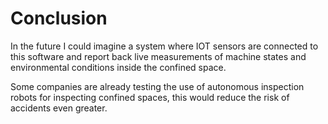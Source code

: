 <!-- Goal: 400 words -->
# Conclusion

<!-- What have I achived with this thesis? -->
<!-- What have I learned? -->
<!-- What problems have I solved? -->
<!-- Will they further use this software for their operations? -->

<!-- Could this application be distributed to other fire departments? -->

In the future I could imagine a system where IOT sensors are connected to this software and report back live measurements of machine states and environmental conditions inside the confined space.

<!-- TODO: Rewrite -->
Some companies are already testing the use of autonomous inspection robots for inspecting confined spaces, this would reduce the risk of accidents even greater.
